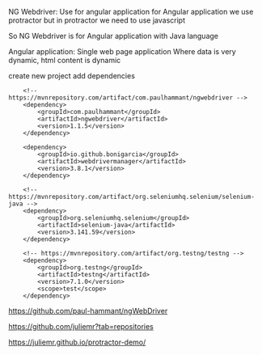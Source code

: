 NG Webdriver:
Use for angular application
for Angular application we use protractor but in protractor we need to use javascript

So NG Webdriver is for Angular application with Java language

Angular application: Single web page application
Where data is very dynamic, html content is dynamic


create new project
 add dependencies
 
		<!-- https://mvnrepository.com/artifact/com.paulhammant/ngwebdriver -->
		<dependency>
			<groupId>com.paulhammant</groupId>
			<artifactId>ngwebdriver</artifactId>
			<version>1.1.5</version>
		</dependency>

		<dependency>
			<groupId>io.github.bonigarcia</groupId>
			<artifactId>webdrivermanager</artifactId>
			<version>3.8.1</version>
		</dependency>

		<!-- https://mvnrepository.com/artifact/org.seleniumhq.selenium/selenium-java -->
		<dependency>
			<groupId>org.seleniumhq.selenium</groupId>
			<artifactId>selenium-java</artifactId>
			<version>3.141.59</version>
		</dependency>

		<!-- https://mvnrepository.com/artifact/org.testng/testng -->
		<dependency>
			<groupId>org.testng</groupId>
			<artifactId>testng</artifactId>
			<version>7.1.0</version>
			<scope>test</scope>
		</dependency>


https://github.com/paul-hammant/ngWebDriver


https://github.com/juliemr?tab=repositories

https://juliemr.github.io/protractor-demo/

